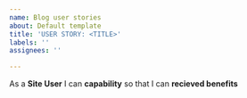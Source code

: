 ```yaml
---
name: Blog user stories
about: Default template
title: 'USER STORY: <TITLE>'
labels: ''
assignees: ''

---
```


As a **Site User** I can **capability** so that I can **recieved benefits**
